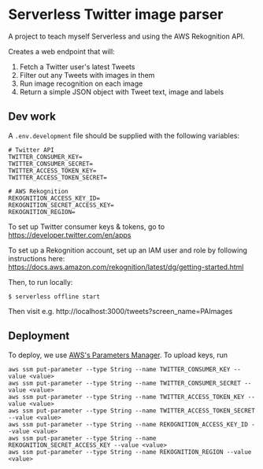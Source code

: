 # Serverless Twitter image parser

A project to teach myself Serverless and using the AWS Rekognition API.

Creates a web endpoint that will:

  1. Fetch a Twitter user's latest Tweets
  2. Filter out any Tweets with images in them
  3. Run image recognition on each image
  4. Return a simple JSON object with Tweet text, image and labels

## Dev work

A `.env.development` file should be supplied with the following variables:

    # Twitter API
    TWITTER_CONSUMER_KEY=
    TWITTER_CONSUMER_SECRET=
    TWITTER_ACCESS_TOKEN_KEY=
    TWITTER_ACCESS_TOKEN_SECRET=

    # AWS Rekognition
    REKOGNITION_ACCESS_KEY_ID=
    REKOGNITION_SECRET_ACCESS_KEY=
    REKOGNITION_REGION=

To set up Twitter consumer keys & tokens, go to https://developer.twitter.com/en/apps

To set up a Rekognition account, set up an IAM user and role by following instructions here: https://docs.aws.amazon.com/rekognition/latest/dg/getting-started.html

Then, to run locally:

    $ serverless offline start

Then visit e.g. http://localhost:3000/tweets?screen_name=PAImages

## Deployment

To deploy, we use [AWS's Parameters Manager](https://eu-west-1.console.aws.amazon.com/systems-manager/parameters). To upload keys, run

    aws ssm put-parameter --type String --name TWITTER_CONSUMER_KEY --value <value>
    aws ssm put-parameter --type String --name TWITTER_CONSUMER_SECRET --value <value>
    aws ssm put-parameter --type String --name TWITTER_ACCESS_TOKEN_KEY --value <value>
    aws ssm put-parameter --type String --name TWITTER_ACCESS_TOKEN_SECRET --value <value>
    aws ssm put-parameter --type String --name REKOGNITION_ACCESS_KEY_ID --value <value>
    aws ssm put-parameter --type String --name REKOGNITION_SECRET_ACCESS_KEY --value <value>
    aws ssm put-parameter --type String --name REKOGNITION_REGION --value <value>
